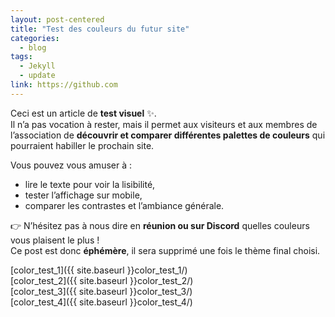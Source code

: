 ```yaml
---
layout: post-centered
title: "Test des couleurs du futur site"
categories:
  - blog
tags:
  - Jekyll
  - update
link: https://github.com
---
```


Ceci est un article de **test visuel** ✨.  
Il n’a pas vocation à rester, mais il permet aux visiteurs et aux membres de l’association de **découvrir et comparer différentes palettes de couleurs** qui pourraient habiller le prochain site.

Vous pouvez vous amuser à :

- lire le texte pour voir la lisibilité,
- tester l’affichage sur mobile,
- comparer les contrastes et l’ambiance générale.

👉 N’hésitez pas à nous dire en **réunion ou sur Discord** quelles couleurs vous plaisent le plus !  
Ce post est donc **éphémère**, il sera supprimé une fois le thème final choisi.

[color_test_1]({{ site.baseurl }}color_test_1/) <br/>
[color_test_2]({{ site.baseurl }}color_test_2/) <br/>
[color_test_3]({{ site.baseurl }}color_test_3/) <br/>
[color_test_4]({{ site.baseurl }}color_test_4/) <br/>
